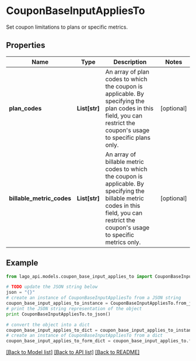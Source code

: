 # CouponBaseInputAppliesTo

Set coupon limitations to plans or specific metrics.

## Properties

Name | Type | Description | Notes
------------ | ------------- | ------------- | -------------
**plan_codes** | **List[str]** | An array of plan codes to which the coupon is applicable. By specifying the plan codes in this field, you can restrict the coupon&#39;s usage to specific plans only. | [optional] 
**billable_metric_codes** | **List[str]** | An array of billable metric codes to which the coupon is applicable. By specifying the billable metric codes in this field, you can restrict the coupon&#39;s usage to specific metrics only. | [optional] 

## Example

```python
from lago_api.models.coupon_base_input_applies_to import CouponBaseInputAppliesTo

# TODO update the JSON string below
json = "{}"
# create an instance of CouponBaseInputAppliesTo from a JSON string
coupon_base_input_applies_to_instance = CouponBaseInputAppliesTo.from_json(json)
# print the JSON string representation of the object
print CouponBaseInputAppliesTo.to_json()

# convert the object into a dict
coupon_base_input_applies_to_dict = coupon_base_input_applies_to_instance.to_dict()
# create an instance of CouponBaseInputAppliesTo from a dict
coupon_base_input_applies_to_form_dict = coupon_base_input_applies_to.from_dict(coupon_base_input_applies_to_dict)
```
[[Back to Model list]](../README.md#documentation-for-models) [[Back to API list]](../README.md#documentation-for-api-endpoints) [[Back to README]](../README.md)


